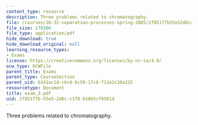 ```yaml
---
content_type: resource
description: Three problems related to chromatography.
file: /courses/10-32-separation-processes-spring-2005/2f85177b55e52d6cc1f8b10b5cf8581d_exam_3.pdf
file_size: 179386
file_type: application/pdf
hide_download: true
hide_download_original: null
learning_resource_types:
- Exams
license: https://creativecommons.org/licenses/by-nc-sa/4.0/
ocw_type: OCWFile
parent_title: Exams
parent_type: CourseSection
parent_uid: 6141ac1d-c6c8-bc59-17c8-f12e2c28a325
resourcetype: Document
title: exam_3.pdf
uid: 2f85177b-55e5-2d6c-c1f8-b10b5cf8581d
---
```

Three problems related to chromatography.